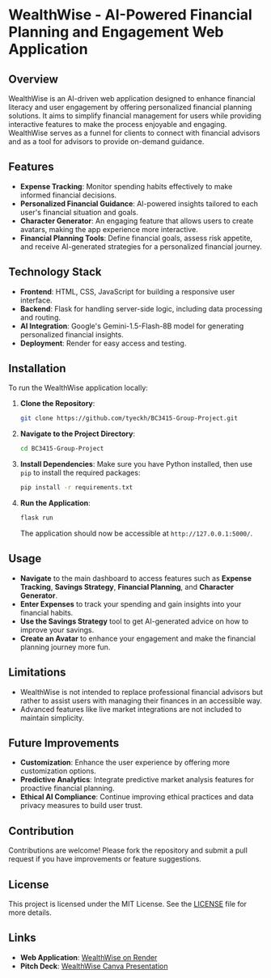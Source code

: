 # WealthWise - AI-Powered Financial Planning and Engagement Web Application

## Overview
WealthWise is an AI-driven web application designed to enhance financial literacy and user engagement by offering personalized financial planning solutions. It aims to simplify financial management for users while providing interactive features to make the process enjoyable and engaging. WealthWise serves as a funnel for clients to connect with financial advisors and as a tool for advisors to provide on-demand guidance.

## Features
- **Expense Tracking**: Monitor spending habits effectively to make informed financial decisions.
- **Personalized Financial Guidance**: AI-powered insights tailored to each user's financial situation and goals.
- **Character Generator**: An engaging feature that allows users to create avatars, making the app experience more interactive.
- **Financial Planning Tools**: Define financial goals, assess risk appetite, and receive AI-generated strategies for a personalized financial journey.

## Technology Stack
- **Frontend**: HTML, CSS, JavaScript for building a responsive user interface.
- **Backend**: Flask for handling server-side logic, including data processing and routing.
- **AI Integration**: Google's Gemini-1.5-Flash-8B model for generating personalized financial insights.
- **Deployment**: Render for easy access and testing.

## Installation
To run the WealthWise application locally:

1. **Clone the Repository**:
   ```bash
   git clone https://github.com/tyeckh/BC3415-Group-Project.git
   ```
2. **Navigate to the Project Directory**:
   ```bash
   cd BC3415-Group-Project
   ```
3. **Install Dependencies**:
   Make sure you have Python installed, then use `pip` to install the required packages:
   ```bash
   pip install -r requirements.txt
   ```
4. **Run the Application**:
   ```bash
   flask run
   ```
   The application should now be accessible at `http://127.0.0.1:5000/`.

## Usage
- **Navigate** to the main dashboard to access features such as **Expense Tracking**, **Savings Strategy**, **Financial Planning**, and **Character Generator**.
- **Enter Expenses** to track your spending and gain insights into your financial habits.
- **Use the Savings Strategy** tool to get AI-generated advice on how to improve your savings.
- **Create an Avatar** to enhance your engagement and make the financial planning journey more fun.

## Limitations
- WealthWise is not intended to replace professional financial advisors but rather to assist users with managing their finances in an accessible way.
- Advanced features like live market integrations are not included to maintain simplicity.

## Future Improvements
- **Customization**: Enhance the user experience by offering more customization options.
- **Predictive Analytics**: Integrate predictive market analysis features for proactive financial planning.
- **Ethical AI Compliance**: Continue improving ethical practices and data privacy measures to build user trust.

## Contribution
Contributions are welcome! Please fork the repository and submit a pull request if you have improvements or feature suggestions.

## License
This project is licensed under the MIT License. See the [LICENSE](LICENSE) file for more details.

## Links
- **Web Application**: [WealthWise on Render](https://WealthWise-BC3415.onrender.com/)
- **Pitch Deck**: [WealthWise Canva Presentation](https://bit.ly/WealthWiseCanva)


